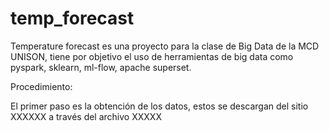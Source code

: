 # temp_forecast
Temperature forecast es una proyecto para la clase de Big Data de la MCD UNISON, tiene por objetivo el uso de herramientas de big data como pyspark, sklearn, ml-flow, apache superset.

Procedimiento:

El primer paso es la obtención de los datos, estos se descargan del sitio XXXXXX a través del archivo XXXXX

